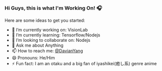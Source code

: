 ### Hi Guys, this is what I'm Working On! 🎧

Here are some ideas to get you started:

- 🔭 I’m currently working on: VisionLab
- 🌱 I’m currently learning: Tensorflow/Nodejs
- 👯 I’m looking to collaborate on: Nodejs
- 💬 Ask me about Anything
- 📫 How to reach me: [@DavianYang](https://twitter.com/DavianYang)
- 😄 Pronouns: He/Him
- ⚡ Fun fact: I am an otaku and a big fan of iyashikei(癒し系) genre anime
